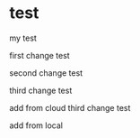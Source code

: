 # test
my test

first change test

second change test

third change test

add from cloud
third change test

add from local